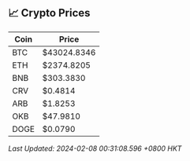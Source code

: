 ## 📈 Crypto Prices

| Coin | Price |
| ---- | ----- |
| BTC | $43024.8346 |
| ETH | $2374.8205 |
| BNB | $303.3830 |
| CRV | $0.4814 |
| ARB | $1.8253 |
| OKB | $47.9810 |
| DOGE | $0.0790 |

_Last Updated: 2024-02-08 00:31:08.596 +0800 HKT_